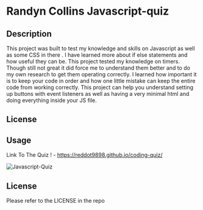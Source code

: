 #  Randyn Collins Javascript-quiz


## Description
This project was built to test my knowledge and skills on Javascript as well as some CSS in there . I have learned more about if else statements and how useful they can be. This project tested my knowledge on timers. Though still not great it did force me to understand them better and to do my own research to get them operating correctly. I learned how important it is to keep your code in order and how one little mistake can keep the entire code from working correctly. This project can help you understand setting up buttons with event listeners as well as having a very minimal html and doing everything inside your JS file.
 
## License


## Usage 


Link To The Quiz ! - https://reddot9898.github.io/coding-quiz/

![Javascript-Quiz](https://github.com/reddot9898/horiseon-refactor/assets/122759845/921f161b-3dd2-49ec-b247-9d1474484bd4)


## License
Please refer to the LICENSE in the repo

